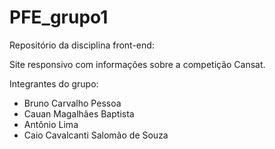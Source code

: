 # PFE_grupo1

Repositório da disciplina front-end:

Site responsivo com informações sobre a competição Cansat.

Integrantes do grupo:
- Bruno Carvalho Pessoa
- Cauan Magalhães Baptista
- Antônio Lima
- Caio Cavalcanti Salomão de Souza

  